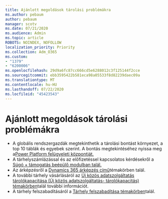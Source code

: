 ```yaml
---
title: Ajánlott megoldások tárolási problémákra
ms.author: pebaum
author: pebaum
manager: scotv
ms.date: 07/21/2020
ms.audience: Admin
ms.topic: article
ROBOTS: NOINDEX, NOFOLLOW
localization_priority: Priority
ms.collection: Adm_O365
ms.custom:
- "1379"
- "6200006"
ms.openlocfilehash: 29d9a6fc87cc666cd5e6288012c3f125144f2cce
ms.sourcegitcommit: ebb3595422b581eca98a05533f8d82239daec09a
ms.translationtype: MT
ms.contentlocale: hu-HU
ms.lasthandoff: 07/22/2020
ms.locfileid: "45423543"
---
```

# <a name="recommended-solutions-for-storage-issues"></a>Ajánlott megoldások tárolási problémákra

- A globális rendszergazdák megtekinthetik a tárolási bontást környezet, a top 10 táblák és egyebek szerint. A bontás megtekintéséhez nyissa meg a[Power Platform felügyeleti központját.](https://admin.powerplatform.microsoft.com/analytics/d365ce) 
- A tárhelyszámlázással és az előfizetéssel kapcsolatos kérdésekről a [Súgó + támogatás beépülő modulban talál.](https://docs.microsoft.com/dynamics365/customer-engagement/admin/contact-information-microsoft-dynamics-365-online-billing-support)
- Az árképzésről a [Dynamics 365 árképzés című](https://dynamics.microsoft.com/pricing/)témakörben talál.
- A további tárhely vásárlásáról az [Új közös adatszolgáltatás tárolókapacitása (Új közös adatszolgáltatás- tárolókapacitás) témakörben](https://go.microsoft.com/fwlink/p/?linkid=2010782)talál további információt.
- A tárhely felszabadításáról a [Tárhely felszabadítása témakörben](https://go.microsoft.com/fwlink/p/?linkid=2011105)talál.